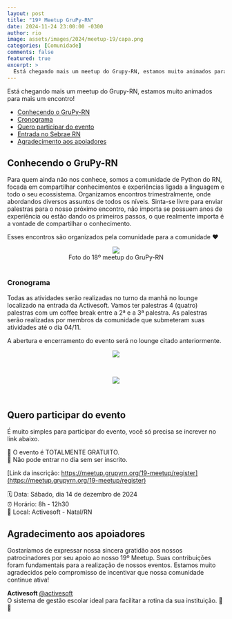 ```yaml
---
layout: post
title: "19º Meetup GruPy-RN"
date: 2024-11-24 23:00:00 -0300
author: rio
image: assets/images/2024/meetup-19/capa.png
categories: [Comunidade]
comments: false
featured: true
excerpt: >
  Está chegando mais um meetup do Grupy-RN, estamos muito animados para mais um encontro. Vamos ter muitas novidades.
---
```


Está chegando mais um meetup do Grupy-RN, estamos muito animados para mais um
encontro!

- [Conhecendo o GruPy-RN](#conhecendo-o-grupy-rn)
- [Cronograma](#cronograma)
- [Quero participar do evento](#quero-participar-do-evento)
- [Entrada no Sebrae RN](#entrada-no-sebrae-rn)
- [Agradecimento aos apoiadores](#agradecimento-aos-apoiadores)

## Conhecendo o GruPy-RN

Para quem ainda não nos conhece, somos a comunidade de Python do RN, focada em
compartilhar conhecimentos e experiências ligada a linguagem e todo o seu
ecossistema. Organizamos encontros trimestralmente, onde abordandos diversos assuntos
de todos os níveis. Sinta-se livre para enviar palestras para o nosso próximo
encontro, não importa se possuem anos de experiência ou estão dando os primeiros
passos, o que realmente importa é a vontade de compartilhar o conhecimento.

Esses encontros são organizados pela comunidade para a comunidade ❤️

<div style="text-align:center">
    <img src="{{ site.baseurl }}/assets/images/2024/meetup-18/capa-evento.jpg"/>
    <figcaption>Foto do 18º meetup do GruPy-RN</figcaption>
</div>
<br>

### Cronograma

Todas as atividades serão realizadas no turno da manhã no lounge localizado na entrada da Activesoft. Vamos ter palestras 4 (quatro) palestras com um coffee break entre a 2ª e a 3ª palestra. As palestras serão realizadas por membros da comunidade que submeteram suas atividades até o dia 04/11.

A abertura e encerramento do evento será no lounge citado anteriormente.


<div style="text-align:center">
    <img src="{{ site.baseurl }}/assets/images/2024/meetup-19/programacao-1.png"/>
    <p>&nbsp;</p>
    <img src="{{ site.baseurl }}/assets/images/2024/meetup-19/programacao-2.png"/>
    <p>&nbsp;</p>
</div>

## Quero participar do evento

É muito simples para participar do evento, você só precisa se increver no link
abaixo.

📢 O evento é TOTALMENTE GRATUITO.
<br>
🚫 Não pode entrar no dia sem ser inscrito.
<br>

[Link da inscrição: https://meetup.grupyrn.org/19-meetup/register](https://meetup.grupyrn.org/19-meetup/register)

🗓️ Data: Sábado, dia 14 de dezembro de 2024
<br>
⏰ Horário: 8h - 12h30
<br>
📍 Local: Activesoft - Natal/RN
<br>

## Agradecimento aos apoiadores

Gostaríamos de expressar nossa sincera gratidão aos nossos patrocinadores por seu apoio ao nosso 19º Meetup. Suas contribuições foram fundamentais para a realização de nossos eventos. Estamos muito agradecidos pelo compromisso de incentivar que nossa comunidade continue ativa!

<b>Activesoft </b>
[@activesoft](https://www.instagram.com/metropoleparque/)
<br>
O sistema de gestão escolar ideal para facilitar a rotina da sua instituição.     💙🧡 <br>